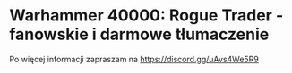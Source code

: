 # Warhammer 40000: Rogue Trader - fanowskie i darmowe tłumaczenie

Po więcej informacji zapraszam na https://discord.gg/uAvs4We5R9
